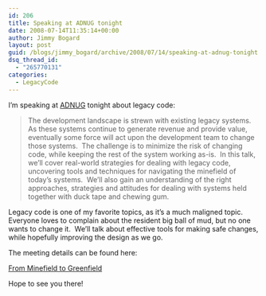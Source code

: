 ```yaml
---
id: 206
title: Speaking at ADNUG tonight
date: 2008-07-14T11:35:14+00:00
author: Jimmy Bogard
layout: post
guid: /blogs/jimmy_bogard/archive/2008/07/14/speaking-at-adnug-tonight.aspx
dsq_thread_id:
  - "265770131"
categories:
  - LegacyCode
---
```

I&#8217;m speaking at [ADNUG](http://adnug.org/) tonight about legacy code:

> The development landscape is strewn with existing legacy systems.&nbsp; As these systems continue to generate revenue and provide value, eventually some force will act upon the development team to change those systems.&nbsp; The challenge is to minimize the risk of changing code, while keeping the rest of the system working as-is.&nbsp; In this talk, we&#8217;ll cover real-world strategies for dealing with legacy code, uncovering tools and techniques for navigating the minefield of today&#8217;s systems.&nbsp; We&#8217;ll also gain an understanding of the right approaches, strategies and attitudes for dealing with systems held together with duck tape and chewing gum.

Legacy code is one of my favorite topics, as it&#8217;s a much maligned topic.&nbsp; Everyone loves to complain about the resident big ball of mud, but no one wants to change it.&nbsp; We&#8217;ll talk about effective tools for making safe changes, while hopefully improving the design as we go.

The meeting details can be found here:

[From Minefield to Greenfield](http://adnug.org/Home/tabid/36/ctl/Details/Mid/363/ItemID/15/Default.aspx?selecteddate=7/14/2008)

Hope to see you there!